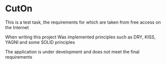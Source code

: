 # CutOn
This is a test task, the requirements for which are taken from free access on the Internet

When writing this project
Was implemented principles such as DRY, KISS, YAGNI and some SOLID principles

The application is under development and does not meet the final requirements
